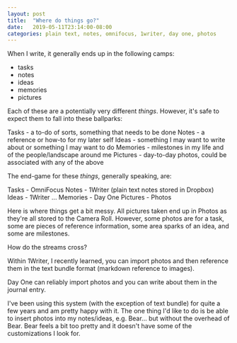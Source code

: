 ```yaml
---
layout: post
title:  "Where do things go?"
date:   2019-05-11T23:14:00-08:00
categories: plain text, notes, omnifocus, 1writer, day one, photos
---
```

When I write, it generally ends up in the following camps: 

- tasks 
- notes 
- ideas 
- memories
- pictures 

Each of these are a potentially very different _things_. However, it's safe to expect them to fall into these ballparks:

Tasks - a to-do of sorts, something that needs to be done
Notes - a reference or how-to for my later self 
Ideas - something I may want to write about or something I may want to do 
Memories - milestones in my life and of the people/landscape around me 
Pictures - day-to-day photos, could be associated with any of the above 

The end-game for these _things_, generally speaking, are: 

Tasks - OmniFocus
Notes - 1Writer (plain text notes stored in Dropbox)
Ideas - 1Writer ...
Memories - Day One
Pictures - Photos

Here is where things get a bit messy. All pictures taken end up in Photos as they're all stored to the Camera Roll. However, some photos are for a task, some are pieces of reference information, some area sparks of an idea, and some are milestones. 

How do the streams cross? 

Within 1Writer, I recently learned, you can import photos and then reference them in the text bundle format (markdown reference to images). 

Day One can reliably import photos and you can write about them in the journal entry. 

I've been using this system (with the exception of text bundle) for quite a few years and am pretty happy with it. The one thing I'd like to do is be able to insert photos into my notes/ideas, e.g. Bear... but without the overhead of Bear. Bear feels a bit too pretty and it doesn't have some of the customizations I look for. 
